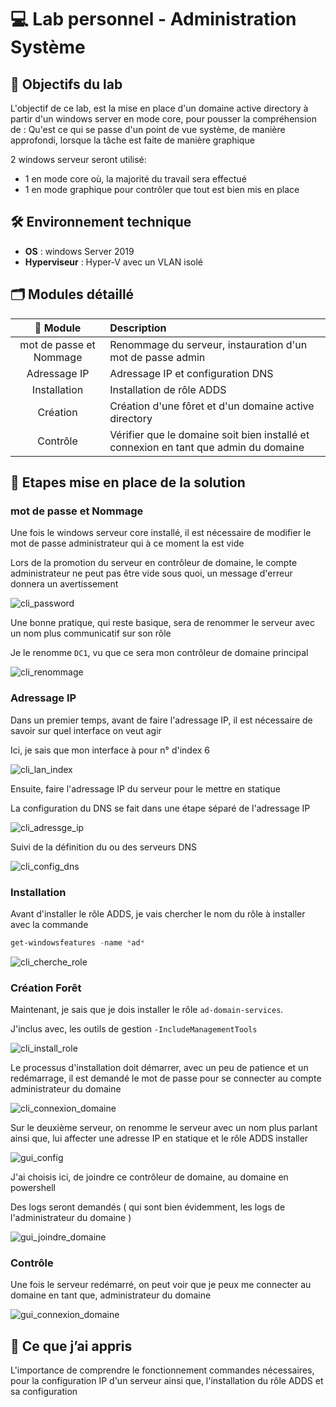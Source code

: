 # 💻 Lab personnel - Administration Système

## 📌 Objectifs du lab

L'objectif de ce lab, est la mise en place d'un domaine active directory à partir d'un windows server en mode core, pour pousser la compréhension de : Qu'est ce qui se passe d'un point de vue système, de manière approfondi, lorsque la tâche est faite de manière graphique

2 windows serveur seront utilisé:

- 1 en mode core où, la majorité du travail sera effectué
- 1 en mode graphique pour contrôler que tout est bien mis en place

## 🛠️ Environnement technique

- **OS** : windows Server 2019
- **Hyperviseur** : Hyper-V avec un VLAN isolé

## 🗂️ Modules détaillé

|📁 Module|Description|
|:-:|:-|
|mot de passe et Nommage|Renommage du serveur, instauration d'un mot de passe admin|
|Adressage IP|Adressage IP et configuration DNS|
|Installation|Installation de rôle ADDS|
|Création|Création d'une fôret et d'un domaine active directory|
|Contrôle|Vérifier que le domaine soit bien installé et connexion en tant que admin du domaine|

## 📸 Etapes mise en place de la solution

### mot de passe et Nommage

Une fois le windows serveur core installé, il est nécessaire de modifier le mot de passe administrateur qui à ce moment la est vide

Lors de la promotion du serveur en contrôleur de domaine, le compte administrateur ne peut pas être vide sous quoi, un message d'erreur donnera un avertissement

![cli_password](./Ilustrations/1_cli.png)

Une bonne pratique, qui reste basique, sera de renommer le serveur avec un nom plus communicatif sur son rôle

Je le renomme `DC1`, vu que ce sera mon contrôleur de domaine principal

![cli_renommage](./Ilustrations/2_cli.png)

### Adressage IP

Dans un premier temps, avant de faire l'adressage IP, il est nécessaire de savoir sur quel interface on veut agir

Ici, je sais que mon interface à pour n° d'index 6

![cli_lan_index](./Ilustrations/3_cli.png)

Ensuite, faire l'adressage IP du serveur pour le mettre en statique

La configuration du DNS se fait dans une étape séparé de l'adressage IP

![cli_adressge_ip](./Ilustrations/4_cli.png)

Suivi de la définition du ou des serveurs DNS

![cli_config_dns](./Ilustrations/5_cli.png)

### Installation

Avant d'installer le rôle ADDS, je vais chercher le nom du rôle à installer avec la commande

```powershell
get-windowsfeatures -name *ad*
```

![cli_cherche_role](./Ilustrations/6_cli.png)

### Création Forêt

Maintenant, je sais que je dois installer le rôle `ad-domain-services`.

J'inclus avec, les outils de gestion `-IncludeManagementTools`

![cli_install_role](./Ilustrations/7_cli.png)

Le processus d'installation doit démarrer, avec un peu de patience et un redémarrage, il est demandé le mot de passe pour se connecter au compte administrateur du domaine

![cli_connexion_domaine](./Ilustrations/8_cli.png)

Sur le deuxième serveur, on renomme le serveur avec un nom plus parlant ainsi que, lui affecter une adresse IP en statique et le rôle ADDS installer

![gui_config](./Ilustrations/1_gui.png)

J'ai choisis ici, de joindre ce contrôleur de domaine, au domaine en powershell

Des logs seront demandés ( qui sont bien évidemment, les logs de l'administrateur du domaine )

![gui_joindre_domaine](./Ilustrations/2_gui.png)

### Contrôle

Une fois le serveur redémarré, on peut voir que je peux me connecter au domaine en tant que, administrateur du domaine

![gui_connexion_domaine](./Ilustrations/3_gui.png)

## 🧠 Ce que j’ai appris

L'importance de comprendre le fonctionnement commandes nécessaires, pour la configuration IP d'un serveur ainsi que, l'installation du rôle ADDS et sa configuration
